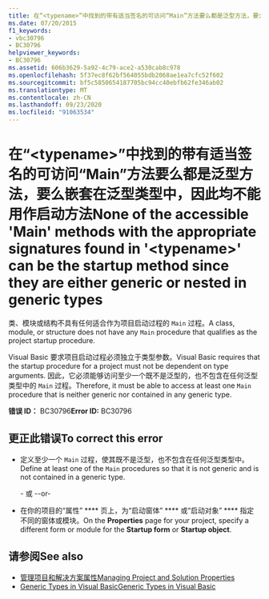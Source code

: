 ```yaml
---
title: 在“<typename>”中找到的带有适当签名的可访问“Main”方法要么都是泛型方法，要么嵌套在泛型类型中，因此均不能用作启动方法
ms.date: 07/20/2015
f1_keywords:
- vbc30796
- BC30796
helpviewer_keywords:
- BC30796
ms.assetid: 606b3629-5a92-4c79-ace2-a530cab8c978
ms.openlocfilehash: 5f37ec8f62bf564055bdb2068ae1ea7cfc52f602
ms.sourcegitcommit: bf5c5850654187705bc94cc40ebfb62fe346ab02
ms.translationtype: MT
ms.contentlocale: zh-CN
ms.lasthandoff: 09/23/2020
ms.locfileid: "91063534"
---
```

# <a name="none-of-the-accessible-main-methods-with-the-appropriate-signatures-found-in-typename-can-be-the-startup-method-since-they-are-either-generic-or-nested-in-generic-types"></a><span data-ttu-id="d2efe-102">在“\<typename>”中找到的带有适当签名的可访问“Main”方法要么都是泛型方法，要么嵌套在泛型类型中，因此均不能用作启动方法</span><span class="sxs-lookup"><span data-stu-id="d2efe-102">None of the accessible 'Main' methods with the appropriate signatures found in '\<typename>' can be the startup method since they are either generic or nested in generic types</span></span>

<span data-ttu-id="d2efe-103">类、模块或结构不具有任何适合作为项目启动过程的 `Main` 过程。</span><span class="sxs-lookup"><span data-stu-id="d2efe-103">A class, module, or structure does not have any `Main` procedure that qualifies as the project startup procedure.</span></span>  
  
 <span data-ttu-id="d2efe-104">Visual Basic 要求项目启动过程必须独立于类型参数。</span><span class="sxs-lookup"><span data-stu-id="d2efe-104">Visual Basic requires that the startup procedure for a project must not be dependent on type arguments.</span></span> <span data-ttu-id="d2efe-105">因此，它必须能够访问至少一个既不是泛型的，也不包含在任何泛型类型中的 `Main` 过程。</span><span class="sxs-lookup"><span data-stu-id="d2efe-105">Therefore, it must be able to access at least one `Main` procedure that is neither generic nor contained in any generic type.</span></span>  
  
 <span data-ttu-id="d2efe-106">**错误 ID：** BC30796</span><span class="sxs-lookup"><span data-stu-id="d2efe-106">**Error ID:** BC30796</span></span>  
  
## <a name="to-correct-this-error"></a><span data-ttu-id="d2efe-107">更正此错误</span><span class="sxs-lookup"><span data-stu-id="d2efe-107">To correct this error</span></span>  
  
- <span data-ttu-id="d2efe-108">定义至少一个 `Main` 过程，使其既不是泛型，也不包含在任何泛型类型中。</span><span class="sxs-lookup"><span data-stu-id="d2efe-108">Define at least one of the `Main` procedures so that it is not generic and is not contained in a generic type.</span></span>  
  
     <span data-ttu-id="d2efe-109">\- 或 -</span><span class="sxs-lookup"><span data-stu-id="d2efe-109">-or-</span></span>  
  
- <span data-ttu-id="d2efe-110">在你的项目的“属性” \*\*\*\* 页上，为“启动窗体” \*\*\*\* 或“启动对象” \*\*\*\* 指定不同的窗体或模块。</span><span class="sxs-lookup"><span data-stu-id="d2efe-110">On the **Properties** page for your project, specify a different form or module for the **Startup form** or **Startup object**.</span></span>  
  
## <a name="see-also"></a><span data-ttu-id="d2efe-111">请参阅</span><span class="sxs-lookup"><span data-stu-id="d2efe-111">See also</span></span>

- [<span data-ttu-id="d2efe-112">管理项目和解决方案属性</span><span class="sxs-lookup"><span data-stu-id="d2efe-112">Managing Project and Solution Properties</span></span>](/visualstudio/ide/managing-project-and-solution-properties)
- [<span data-ttu-id="d2efe-113">Generic Types in Visual Basic</span><span class="sxs-lookup"><span data-stu-id="d2efe-113">Generic Types in Visual Basic</span></span>](../programming-guide/language-features/data-types/generic-types.md)
